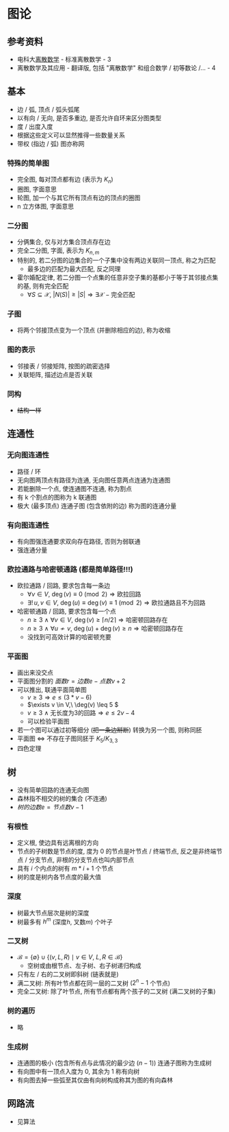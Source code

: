 # 图论

## 参考资料

* 电科大[离散数学](https://www.bilibili.com/video/BV1RA411C7ma) - 标准离散数学 - 3
* 离散数学及其应用 - 翻译版, 包括 "离散数学" 和组合数学 / 初等数论 /... - 4

## 基本

* 边 / 弧, 顶点 / 弧头弧尾
* 以有向 / 无向, 是否多重边, 是否允许自环来区分图类型
* 度 / 出度入度
* 根据这些定义可以显然推得一些数量关系
* 带权 (指边 / 弧) 图亦称网

### 特殊的简单图

* 完全图, 每对顶点都有边 (表示为 $K_n$)
* 圈图, 字面意思
* 轮图, 加一个与其它所有顶点有边的顶点的圈图
* n 立方体图, 字面意思

### 二分图

* 分俩集合, 仅与对方集合顶点存在边
* 完全二分图, 字面, 表示为 $K_{n,m}$
* 特别的, 若二分图的边集合的一个子集中没有两边关联同一顶点, 称之为匹配
    * 最多边的匹配为最大匹配, 反之同理
* 霍尔婚配定律, 若二分图一个点集的任意非空子集的基都小于等于其邻接点集的基, 则有完全匹配
    * $\forall S \subseteq \mathcal{X},\ |N(S)| \geq |S| \Rightarrow \exists \mathcal{X}-\text{完全匹配}$

### 子图

* 将两个邻接顶点变为一个顶点 (并删除相应的边), 称为收缩

### 图的表示

* 邻接表 / 邻接矩阵, 按图的疏密选择
* 关联矩阵, 描述边点是否关联

### 同构

* ~~结构一样~~

## 连通性

### 无向图连通性

* 路径 / 环
* 无向图两顶点有路径为连通, 无向图任意两点连通为连通图
* 若能删除一个点, 使连通图不连通, 称为割点
* 有 k 个割点的图称为 k 联通图
* 极大 (最多顶点) 连通子图 (包含依附的边) 称为图的连通分量

### 有向图连通性

* 有向图强连通要求双向存在路径, 否则为弱联通
* 强连通分量

### 欧拉通路与哈密顿通路 (都是简单路径!!!)

* 欧拉通路 / 回路, 要求包含每一条边
    * $\forall v \in V,\ \deg(v) \equiv 0 \pmod{2} \Rightarrow \text{欧拉回路}$
    * $\exists!\, u,v \in V,\ \deg(u) \equiv \deg(v) \equiv 1 \pmod{2} \Rightarrow \text{欧拉通路且不为回路}$
* 哈密顿通路 / 回路, 要求包含每一个点
    * $n \geq 3 \ \land\ \forall v \in V,\ \deg(v) \geq \lceil n/2 \rceil \Rightarrow \text{哈密顿回路存在}$
    * $n \geq 3 \ \land\ \forall u \nsim v,\ \deg(u)+\deg(v) \geq n \Rightarrow \text{哈密顿回路存在}$
    * 没找到可高效计算的哈密顿充要

### 平面图

* 画出来没交点
* 平面图分割的 $面数 r = 边数 e - 点数 v + 2$
* 可以推出, 联通平面简单图
    * $v \geq 3 \Rightarrow e \leq (3*v - 6)$
    * $\exists v \in V,\ \deg(v) \leq 5 $
    * $v \geq 3 \ \land \ \text{无长度为3的回路} \Rightarrow e \leq 2v - 4$
    * 可以检验平面图
* 若一个图可以通过初等细分 (~~把一条边掰断~~) 转换为另一个图, 则称同胚
* 平面图 $\Leftrightarrow$ 不存在子图同胚于 $K_5 / K_{3,3}$
* 四色定理

## 树

* 没有简单回路的连通无向图
* 森林指不相交的树的集合 (不连通)
* $树的边数 e = 节点数 v - 1$

### 有根性

* 定义根, 使边具有远离根的方向
* 节点的子树数是节点的度, 度为 0 的节点是叶节点 / 终端节点, 反之是非终端节点 / 分支节点, 非根的分支节点也叫内部节点
* 具有 $i$ 个内点的树有 $m*i+1$ 个节点
* 树的度是树内各节点度的最大值

### 深度

* 树最大节点层次是树的深度
* 树最多有 $h^m$ (深度$h$, 叉数$m$) 个叶子

### 二叉树

* $\mathcal{B} = \{\emptyset\} \cup \{ (v, L, R) \mid v \in V,\ L, R \in \mathcal{B} \}$  
    * 空树或由根节点、左子树、右子树递归构成
* 只有左 / 右的二叉树即斜树 (链表就是)
* 满二叉树: 所有叶节点都在同一层的二叉树 ($2^n-1$ 个节点)
* 完全二叉树: 除了叶节点, 所有节点都有两个孩子的二叉树 (满二叉树的子集)

### 树的遍历

* 略

### 生成树

* 连通图的极小 (包含所有点与此情况的最少边 ($n-1$)) 连通子图称为生成树
* 有向图中有一顶点入度为 0, 其余为 1 称有向树
* 有向图去掉一些弧至其仅由有向树构成称其为图的有向森林

## 网路流

* 见算法
